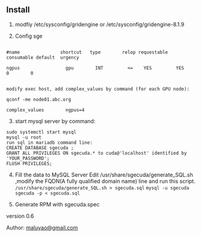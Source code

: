 ## Install

1. modfiy /etc/sysconfig/gridengine or  /etc/sysconfig/gridengine-8.1.9

2. Config sge

```qconf -mc command

#name               shortcut   type        relop requestable consumable default  urgency

ngpus                 gpu        INT         <=    YES         YES        0        0


modify exec host, add complex_values by command (for each GPU node):

qconf -me node01.abc.org

complex_values        ngpus=4
```

3. start mysql server by command:
```
sudo systemctl start mysql
mysql -u root
run sql in mariadb command line:
CREATE DATABASE sgecuda ;
GRANT ALL PRIVILEGES ON sgecuda.* to cuda@'localhost' identified by 'YOUR_PASSWORD';
FLUSH PRIVILEGES;
```
4. Fill the data to MySQL Server
Edit /usr/share/sgecuda/generate_SQL.sh  ,modify the FQDN(A fully qualified domain name) line and run this script.
``` /usr/share/sgecuda/generate_SQL.sh > sgecuda.sql ```
``` mysql -u sgecuda sgecuda -p < sgecuda.sql ```

5. Generate RPM with sgecuda.spec

version 0.6

Author: maluyao@gmail.com
